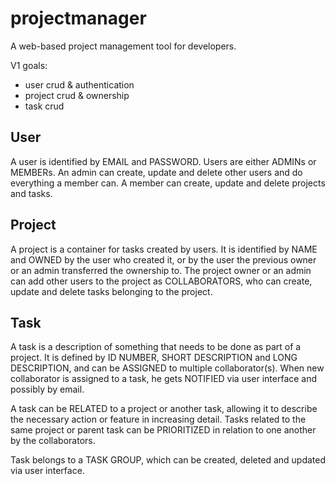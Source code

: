 # projectmanager

A web-based project management tool for developers.

V1 goals:
- user crud & authentication
- project crud & ownership
- task crud

## User
A user is identified by EMAIL and PASSWORD. Users are either ADMINs or MEMBERs. An admin can create, update and delete other users and do everything a member can. A member can create, update and delete projects and tasks.

## Project
A project is a container for tasks created by users. It is identified by NAME and OWNED by the user who created it, or by the user the previous owner or an admin transferred the ownership to. The project owner or an admin can add other users to the project as COLLABORATORS, who can create, update and delete tasks belonging to the project.

## Task
A task is a description of something that needs to be done as part of a project. It is defined by ID NUMBER, SHORT DESCRIPTION and LONG DESCRIPTION, and can be ASSIGNED to multiple collaborator(s). When new collaborator is assigned to a task, he gets NOTIFIED via user interface and possibly by email. 

A task can be RELATED to a project or another task, allowing it to describe the necessary action or feature in increasing detail. Tasks related to the same project or parent task can be PRIORITIZED in relation to one another by the collaborators.

Task belongs to a TASK GROUP, which can be created, deleted and updated via user interface.
